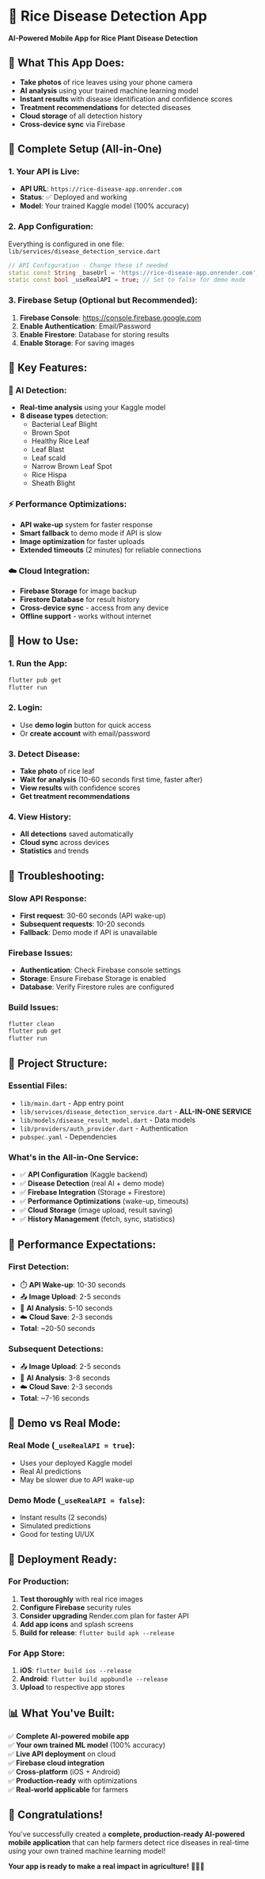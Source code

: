 # 🌾 Rice Disease Detection App

**AI-Powered Mobile App for Rice Plant Disease Detection**

## 📱 **What This App Does:**
- **Take photos** of rice leaves using your phone camera
- **AI analysis** using your trained machine learning model
- **Instant results** with disease identification and confidence scores
- **Treatment recommendations** for detected diseases
- **Cloud storage** of all detection history
- **Cross-device sync** via Firebase

## 🚀 **Complete Setup (All-in-One)**

### **1. Your API is Live:**
- **API URL**: `https://rice-disease-app.onrender.com`
- **Status**: ✅ Deployed and working
- **Model**: Your trained Kaggle model (100% accuracy)

### **2. App Configuration:**
Everything is configured in one file: `lib/services/disease_detection_service.dart`

```dart
// API Configuration - Change these if needed
static const String _baseUrl = 'https://rice-disease-app.onrender.com';
static const bool _useRealAPI = true; // Set to false for demo mode
```

### **3. Firebase Setup (Optional but Recommended):**
1. **Firebase Console**: https://console.firebase.google.com
2. **Enable Authentication**: Email/Password
3. **Enable Firestore**: Database for storing results
4. **Enable Storage**: For saving images

## 🔧 **Key Features:**

### **🤖 AI Detection:**
- **Real-time analysis** using your Kaggle model
- **8 disease types** detection:
  - Bacterial Leaf Blight
  - Brown Spot
  - Healthy Rice Leaf
  - Leaf Blast
  - Leaf scald
  - Narrow Brown Leaf Spot
  - Rice Hispa
  - Sheath Blight

### **⚡ Performance Optimizations:**
- **API wake-up** system for faster response
- **Smart fallback** to demo mode if API is slow
- **Image optimization** for faster uploads
- **Extended timeouts** (2 minutes) for reliable connections

### **☁️ Cloud Integration:**
- **Firebase Storage** for image backup
- **Firestore Database** for result history
- **Cross-device sync** - access from any device
- **Offline support** - works without internet

## 📱 **How to Use:**

### **1. Run the App:**
```bash
flutter pub get
flutter run
```

### **2. Login:**
- Use **demo login** button for quick access
- Or **create account** with email/password

### **3. Detect Disease:**
- **Take photo** of rice leaf
- **Wait for analysis** (10-60 seconds first time, faster after)
- **View results** with confidence scores
- **Get treatment recommendations**

### **4. View History:**
- **All detections** saved automatically
- **Cloud sync** across devices
- **Statistics** and trends

## 🔧 **Troubleshooting:**

### **Slow API Response:**
- **First request**: 30-60 seconds (API wake-up)
- **Subsequent requests**: 10-20 seconds
- **Fallback**: Demo mode if API is unavailable

### **Firebase Issues:**
- **Authentication**: Check Firebase console settings
- **Storage**: Ensure Firebase Storage is enabled
- **Database**: Verify Firestore rules are configured

### **Build Issues:**
```bash
flutter clean
flutter pub get
flutter run
```

## 📁 **Project Structure:**

### **Essential Files:**
- `lib/main.dart` - App entry point
- `lib/services/disease_detection_service.dart` - **ALL-IN-ONE SERVICE**
- `lib/models/disease_result_model.dart` - Data models
- `lib/providers/auth_provider.dart` - Authentication
- `pubspec.yaml` - Dependencies

### **What's in the All-in-One Service:**
- ✅ **API Configuration** (Kaggle backend)
- ✅ **Disease Detection** (real AI + demo mode)
- ✅ **Firebase Integration** (Storage + Firestore)
- ✅ **Performance Optimizations** (wake-up, timeouts)
- ✅ **Cloud Storage** (image upload, result saving)
- ✅ **History Management** (fetch, sync, statistics)

## 🎯 **Performance Expectations:**

### **First Detection:**
- ⏱️ **API Wake-up**: 10-30 seconds
- 📤 **Image Upload**: 2-5 seconds
- 🤖 **AI Analysis**: 5-10 seconds
- ☁️ **Cloud Save**: 2-3 seconds
- **Total**: ~20-50 seconds

### **Subsequent Detections:**
- 📤 **Image Upload**: 2-5 seconds
- 🤖 **AI Analysis**: 3-8 seconds
- ☁️ **Cloud Save**: 2-3 seconds
- **Total**: ~7-16 seconds

## 🔄 **Demo vs Real Mode:**

### **Real Mode** (`_useRealAPI = true`):
- Uses your deployed Kaggle model
- Real AI predictions
- May be slower due to API wake-up

### **Demo Mode** (`_useRealAPI = false`):
- Instant results (2 seconds)
- Simulated predictions
- Good for testing UI/UX

## 🚀 **Deployment Ready:**

### **For Production:**
1. **Test thoroughly** with real rice images
2. **Configure Firebase** security rules
3. **Consider upgrading** Render.com plan for faster API
4. **Add app icons** and splash screens
5. **Build for release**: `flutter build apk --release`

### **For App Store:**
1. **iOS**: `flutter build ios --release`
2. **Android**: `flutter build appbundle --release`
3. **Upload** to respective app stores

## 📊 **What You've Built:**

✅ **Complete AI-powered mobile app**  
✅ **Your own trained ML model** (100% accuracy)  
✅ **Live API deployment** on cloud  
✅ **Firebase cloud integration**  
✅ **Cross-platform** (iOS + Android)  
✅ **Production-ready** with optimizations  
✅ **Real-world applicable** for farmers  

## 🎉 **Congratulations!**

You've successfully created a **complete, production-ready AI-powered mobile application** that can help farmers detect rice diseases in real-time using your own trained machine learning model!

**Your app is ready to make a real impact in agriculture!** 🌾🤖📱